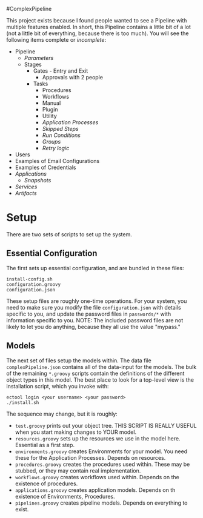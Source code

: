 #ComplexPipeline

This project exists because I found people wanted to see a Pipeline with multiple features enabled.  In short, this Pipeline contains a little bit of a lot (not a little bit of everything, because there is too much).  You will see the following items complete or _incomplete_:

* Pipeline
  * _Parameters_
  * Stages
      * Gates - Entry and Exit
        * Approvals with 2 people
      * Tasks
        * Procedures
        * Workflows
        * Manual
        * Plugin
        * Utility
        * _Application Processes_
        * _Skipped Steps_
        * _Run Conditions_
        * _Groups_
        * _Retry logic_
* Users
* Examples of Email Configurations
* Examples of Credentials
* _Applications_
  * _Snapshots_
* _Services_
* _Artifacts_

# Setup

There are two sets of scripts to set up the system.  

## Essential Configuration

The first sets up essential configuration, and are bundled in these files:
```
install-config.sh
configuration.groovy
configuration.json
```

These setup files are roughly one-time operations.  For your system, you need to make sure you modify the file `configuration.json` with details specific to you, and update the password files in `passwords/*` with information specific to you.  NOTE: The included password files are not likely to let you do anything, because they all use the value "mypass."

## Models

The next set of files setup the models within.  The data file `complexPipeline.json` contains all of the data-input for the models.  The bulk of the remaining `*.groovy` scripts contain the definitions of the different object types in this model.  The best place to look for a top-level view is the installation script, which you invoke with:

```
ectool login <your username> <your password>
./install.sh
```

The sequence may change, but it is roughly:

* `test.groovy` prints out your object tree.  THIS SCRIPT IS REALLY USEFUL when you start making changes to YOUR model.
* `resources.groovy` sets up the resources we use in the model here.  Essential as a first step.
* `environments.groovy` creates Environments for your model.  You need these for the Application Processes.  Depends on resources.
* `procedures.groovy` creates the procedures used within.  These may be stubbed, or they may contain real implementation.
* `workflows.groovy` creates workflows used within.  Depends on the existence of procedures.
* `applications.groovy` creates application models.  Depends on th existence of Environments, Procedures.
* `pipelines.groovy` creates pipeline models.  Depends on everything to exist.



